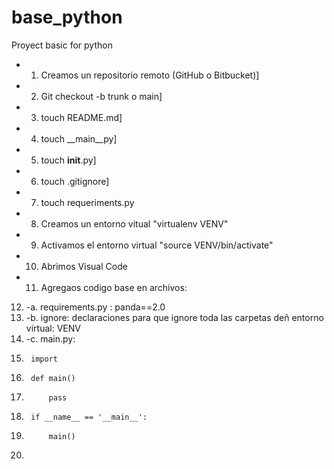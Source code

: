 # base_python
Proyect basic for python

- 1. Creamos un repositorio remoto (GitHub o Bitbucket)]
- 2. Git checkout -b trunk o main]
- 3. touch README.md]
- 4. touch __main__py]
- 5. touch __init__.py]
- 6. touch .gitignore]
- 7. touch requeriments.py
- 8. Creamos un entorno vitual "virtualenv VENV"
- 9. Activamos el entorno virtual "source VENV/bin/activate"
- 10. Abrimos Visual Code
- 11. Agregaos codigo base en archivos:
12.   -a. requirements.py : panda==2.0
13.   -b. ignore: declaraciones para que ignore toda las carpetas deñ entorno virtual: VENV
14.   -c. main.py:
15.      import
16.      def main()
17.          pass
18.      if __name__ == '__main__':
19.          main()
20. 
